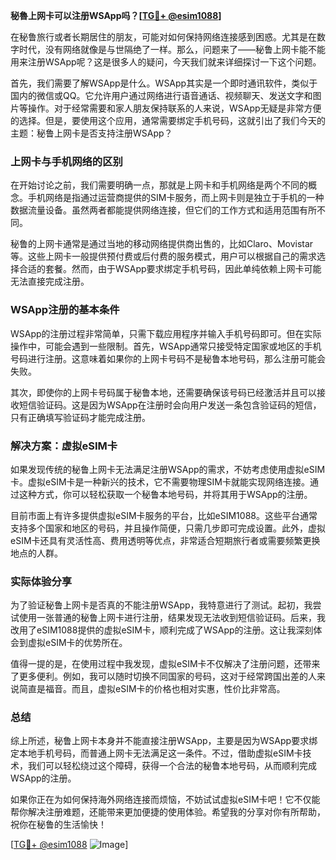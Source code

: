 **秘魯上网卡可以注册WSApp吗？[[TG💪+ @esim1088](https://t.me/s/esim1088)]**

在秘鲁旅行或者长期居住的朋友，可能对如何保持网络连接感到困惑。尤其是在数字时代，没有网络就像是与世隔绝了一样。那么，问题来了——秘鲁上网卡能不能用来注册WSApp呢？这是很多人的疑问，今天我们就来详细探讨一下这个问题。

首先，我们需要了解WSApp是什么。WSApp其实是一个即时通讯软件，类似于国内的微信或QQ。它允许用户通过网络进行语音通话、视频聊天、发送文字和图片等操作。对于经常需要和家人朋友保持联系的人来说，WSApp无疑是非常方便的选择。但是，要使用这个应用，通常需要绑定手机号码，这就引出了我们今天的主题：秘鲁上网卡是否支持注册WSApp？

### 上网卡与手机网络的区别

在开始讨论之前，我们需要明确一点，那就是上网卡和手机网络是两个不同的概念。手机网络是指通过运营商提供的SIM卡服务，而上网卡则是独立于手机的一种数据流量设备。虽然两者都能提供网络连接，但它们的工作方式和适用范围有所不同。

秘鲁的上网卡通常是通过当地的移动网络提供商出售的，比如Claro、Movistar等。这些上网卡一般提供预付费或后付费的服务模式，用户可以根据自己的需求选择合适的套餐。然而，由于WSApp要求绑定手机号码，因此单纯依赖上网卡可能无法直接完成注册。

### WSApp注册的基本条件

WSApp的注册过程非常简单，只需下载应用程序并输入手机号码即可。但在实际操作中，可能会遇到一些限制。首先，WSApp通常只接受特定国家或地区的手机号码进行注册。这意味着如果你的上网卡号码不是秘鲁本地号码，那么注册可能会失败。

其次，即使你的上网卡号码属于秘鲁本地，还需要确保该号码已经激活并且可以接收短信验证码。这是因为WSApp在注册时会向用户发送一条包含验证码的短信，只有正确填写验证码才能完成注册。

### 解决方案：虚拟eSIM卡

如果发现传统的秘鲁上网卡无法满足注册WSApp的需求，不妨考虑使用虚拟eSIM卡。虚拟eSIM卡是一种新兴的技术，它不需要物理SIM卡就能实现网络连接。通过这种方式，你可以轻松获取一个秘鲁本地号码，并将其用于WSApp的注册。

目前市面上有许多提供虚拟eSIM卡服务的平台，比如eSIM1088。这些平台通常支持多个国家和地区的号码，并且操作简便，只需几步即可完成设置。此外，虚拟eSIM卡还具有灵活性高、费用透明等优点，非常适合短期旅行者或需要频繁更换地点的人群。

### 实际体验分享

为了验证秘鲁上网卡是否真的不能注册WSApp，我特意进行了测试。起初，我尝试使用一张普通的秘鲁上网卡进行注册，结果发现无法收到短信验证码。后来，我改用了eSIM1088提供的虚拟eSIM卡，顺利完成了WSApp的注册。这让我深刻体会到虚拟eSIM卡的优势所在。

值得一提的是，在使用过程中我发现，虚拟eSIM卡不仅解决了注册问题，还带来了更多便利。例如，我可以随时切换不同国家的号码，这对于经常跨国出差的人来说简直是福音。而且，虚拟eSIM卡的价格也相对实惠，性价比非常高。

### 总结

综上所述，秘鲁上网卡本身并不能直接注册WSApp，主要是因为WSApp要求绑定本地手机号码，而普通上网卡无法满足这一条件。不过，借助虚拟eSIM卡技术，我们可以轻松绕过这个障碍，获得一个合法的秘鲁本地号码，从而顺利完成WSApp的注册。

如果你正在为如何保持海外网络连接而烦恼，不妨试试虚拟eSIM卡吧！它不仅能帮你解决注册难题，还能带来更加便捷的使用体验。希望我的分享对你有所帮助，祝你在秘鲁的生活愉快！

[[TG💪+ @esim1088](https://t.me/s/esim1088) ![Image](https://i.postimg.cc/4NQfJmqS/Snipaste-2025-05-13-00-14-12.png)]